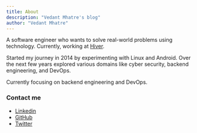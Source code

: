 ```yaml
---
title: About
description: "Vedant Mhatre's blog"
author: "Vedant Mhatre"
---
```


A software engineer who wants to solve real-world problems using technology. Currently, working at [Hiver](https://hiverhq.com/).

Started my journey in 2014 by experimenting with Linux and Android. Over the next few years explored various domains like cyber security, backend engineering, and DevOps.

Currently focusing on backend engineering and DevOps.

### Contact me

- [Linkedin](https://www.linkedin.com/in/vedant-mhatre/)
- [GitHub](https://github.com/Vedant-Mhatre/)
- [Twitter](https://twitter.com/VedantMhatre19)
